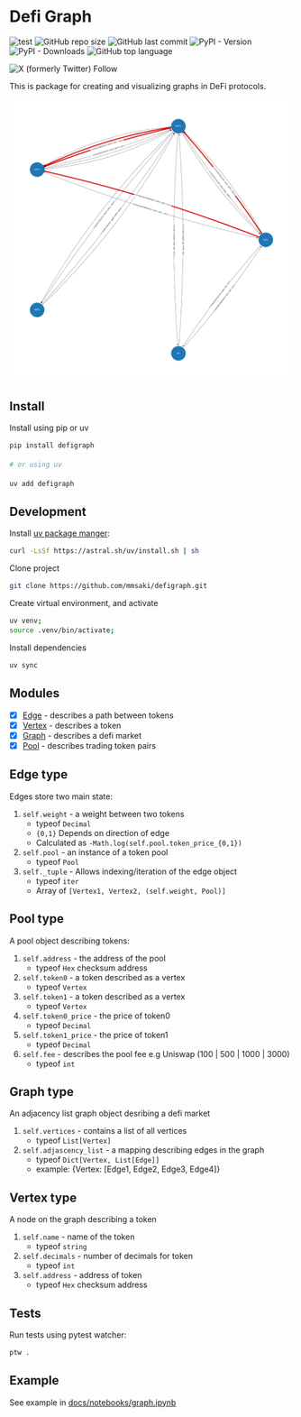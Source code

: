# Defi Graph

![test](https://github.com/mmsaki/defigraph/actions/workflows/test.yml/badge.svg)
![GitHub repo size](https://img.shields.io/github/repo-size/mmsaki/defigraph)
![GitHub last commit](https://img.shields.io/github/last-commit/mmsaki/defigraph)
![PyPI - Version](https://img.shields.io/pypi/v/defigraph)
![PyPI - Downloads](https://img.shields.io/pypi/dm/defigraph)
![GitHub top language](https://img.shields.io/github/languages/top/mmsaki/defigraph)

![X (formerly Twitter) Follow](https://img.shields.io/twitter/follow/msakiart)

This is package for creating and visualizing graphs in DeFi protocols.

![Token Graph](./docs/imgs/output.png)

## Install

Install using pip or uv

```sh
pip install defigraph

# or using uv

uv add defigraph
```

## Development

Install [uv package manger](https://docs.astral.sh/uv/):

```sh
curl -LsSf https://astral.sh/uv/install.sh | sh
```

Clone project

```sh
git clone https://github.com/mmsaki/defigraph.git
```

Create virtual environment, and activate

```sh
uv venv;
source .venv/bin/activate;
```

Install dependencies

```sh
uv sync
```

## Modules

- [x] [Edge](#edge-type) - describes a path between tokens
- [x] [Vertex](#vertex-type) - describes a token
- [x] [Graph](#graph-type) - describes a defi market
- [x] [Pool](#pool-type) - describes trading token pairs

## Edge type

Edges store two main state:

1. `self.weight` - a weight between two tokens
   - typeof `Decimal`
   - `{0,1}` Depends on direction of edge
   - Calculated as `-Math.log(self.pool.token_price_{0,1})`
2. `self.pool` - an instance of a token pool
   - typeof `Pool`
3. `self._tuple` - Allows indexing/iteration of the edge object
   - typeof `iter`
   - Array of `[Vertex1, Vertex2, (self.weight, Pool)]`

## Pool type

A pool object describing tokens:

1. `self.address` - the address of the pool
   - typeof `Hex` checksum address
2. `self.token0` - a token described as a vertex
   - typeof `Vertex`
3. `self.token1` - a token described as a vertex
   - typeof `Vertex`
4. `self.token0_price` - the price of token0
   - typeof `Decimal`
5. `self.token1_price` - the price of token1
   - typeof `Decimal`
6. `self.fee` - describes the pool fee e.g Uniswap (100 | 500 | 1000 | 3000)
   - typeof `int`

## Graph type

An adjacency list graph object desribing a defi market

1. `self.vertices` - contains a list of all vertices
   - typeof `List[Vertex]`
2. `self.adjascency_list` - a mapping describing edges in the graph
   - typeof `Dict[Vertex, List[Edge]]`
   - example: {Vertex: [Edge1, Edge2, Edge3, Edge4]}

## Vertex type

A node on the graph describing a token

1. `self.name` - name of the token
   - typeof `string`
2. `self.decimals` - number of decimals for token
   - typeof `int`
3. `self.address` - address of token
   - typeof `Hex` checksum address

## Tests

Run tests using pytest watcher:

```sh
ptw .
```

## Example

See example in [docs/notebooks/graph.ipynb](./docs/notebooks/graph.ipynb)

